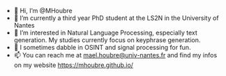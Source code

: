 - 👋 Hi, I’m @MHoubre
- 🌱 I’m currently a third year PhD student at the LS2N in the University of Nantes
- 👀 I’m interested in Natural Language Processing, especially text generation. My studies currently focus on keyphrase generation.
- 👀 I sometimes dabble in OSINT and signal processing for fun.
- 📫 You can reach me at mael.houbre@univ-nantes.fr and find my infos on my website https://mhoubre.github.io/

<!---
MHoubre/MHoubre is a ✨ special ✨ repository because its `README.md` (this file) appears on your GitHub profile.
You can click the Preview link to take a look at your changes.
--->
<!--- 
[![Anurag's GitHub stats](https://github-readme-stats.vercel.app/api?username=MHoubre&theme=dracula)](https://github.com/anuraghazra/github-readme-stats)
--->
